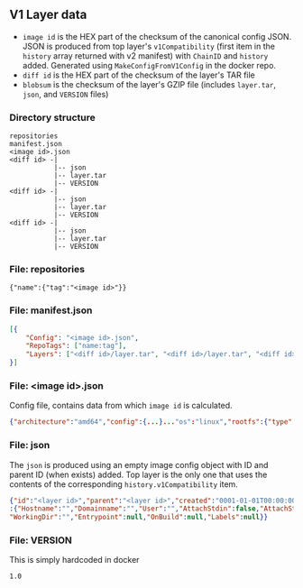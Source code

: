 ## V1 Layer data

- `image id` is the HEX part of the checksum of the canonical config JSON.  JSON is produced from top layer's `v1Compatibility` (first item in the `history` array returned with v2 manifest) with `ChainID` and `history` added.  Generated using `MakeConfigFromV1Config` in the docker repo.
- `diff id` is the HEX part of the checksum of the layer's TAR file
- `blobsum` is the checksum of the layer's GZIP file (includes `layer.tar`, `json`, and `VERSION` files)

### Directory structure

```
repositories
manifest.json
<image id>.json
<diff id> -|
           |-- json
           |-- layer.tar
           |-- VERSION
<diff id> -|
           |-- json
           |-- layer.tar
           |-- VERSION
<diff id> -|
           |-- json
           |-- layer.tar
           |-- VERSION
```

### File: repositories

```
{"name":{"tag":"<image id>"}}
```

### File: manifest.json

```json
[{
	"Config": "<image id>.json",
	"RepoTags": ["name:tag"],
	"Layers": ["<diff id>/layer.tar", "<diff id>/layer.tar", "<diff id>/layer.tar"]
}]
```

### File: \<image id\>.json

Config file, contains data from which `image id` is calculated.

```json
{"architecture":"amd64","config":{...}..."os":"linux","rootfs":{"type":"layers","diff_ids":[...]}}
```

### File: json

The `json` is produced using an empty image config object with ID and parent ID (when exists) added.  Top layer is the only one that uses the contents of the corresponding `history.v1Compatibility` item.

```json
{"id":"<layer id>","parent":"<layer id>","created":"0001-01-01T00:00:00Z","container_config"
:{"Hostname":"","Domainname":"","User":"","AttachStdin":false,"AttachStdout":false,"AttachStderr":false,"Tty":false,"OpenStdin":false,"StdinOnce":false,"Env":null,"Cmd":null,"Image":"","Volumes":null,
"WorkingDir":"","Entrypoint":null,"OnBuild":null,"Labels":null}}
```

### File: VERSION

This is simply hardcoded in docker

```
1.0
```
